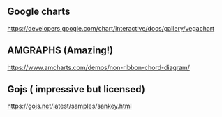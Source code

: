 ## Google charts

https://developers.google.com/chart/interactive/docs/gallery/vegachart

## AMGRAPHS (Amazing!) 


https://www.amcharts.com/demos/non-ribbon-chord-diagram/


## Gojs ( impressive but licensed) 

https://gojs.net/latest/samples/sankey.html
